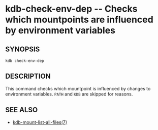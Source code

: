 kdb-check-env-dep -- Checks which mountpoints are influenced by environment variables
=====================================================================================

## SYNOPSIS

`kdb check-env-dep`

## DESCRIPTION

This command checks which mountpoint is influenced by changes to environment variables. `PATH` and `KDB` are skipped for reasons.

## SEE ALSO
- [kdb-mount-list-all-files(7)](kdb-mount-list-all-files.md)
